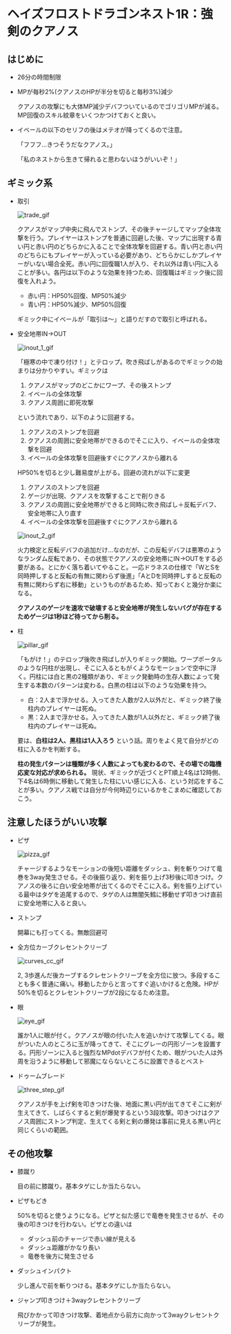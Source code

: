 # ヘイズフロストドラゴンネスト1R：強剣のクアノス

## はじめに

- 26分の時間制限
- MPが毎秒2%(クアノスのHPが半分を切ると毎秒3%)減少

    クアノスの攻撃にも大体MP減少デバフついているのでゴリゴリMPが減る。MP回復のスキル紋章をいくつかつけておくと良い。

- イベールの以下のセリフの後はメテオが降ってくるので注意。

    「フフフ...きつそうだなクアノス。」

    「私のネストから生きて帰れると思わないほうがいいぞ！」

## ギミック系

- 取引

    ![trade_gif](https://github.com/Umblife/dnr/wiki/gif/frd/1R_trade.gif)

    クアノスがマップ中央に飛んでストンプ、その後チャージしてマップ全体攻撃を行う。プレイヤーはストンプを普通に回避した後、マップに出現する青い円と赤い円のどちらかに入ることで全体攻撃を回避する。青い円と赤い円のどちらにもプレイヤーが入っている必要があり、どちらかにしかプレイヤーがいない場合全死。赤い円に回復職1人が入り、それ以外は青い円に入ることが多い。各円は以下のような効果を持つため、回復職はギミック後に回復を入れよう。

    - 赤い円：HP50%回復、MP50%減少
    - 青い円：HP50%減少、MP50%回復

    ギミック中にイベールが「取引は～」と語りだすので取引と呼ばれる。

- 安全地帯IN→OUT

    ![inout_1_gif](https://github.com/Umblife/dnr/wiki/gif/frd/1R_inout_1.gif)

    「極寒の中で凍り付け！」とテロップ。吹き飛ばしがあるのでギミックの始まりは分かりやすい。ギミックは

    1. クアノスがマップのどこかにワープ、その後ストンプ
    1. イベールの全体攻撃
    1. クアノス周囲に即死攻撃

    という流れであり、以下のように回避する。

    1. クアノスのストンプを回避
    1. クアノスの周囲に安全地帯ができるのでそこに入り、イベールの全体攻撃を回避
    1. イベールの全体攻撃を回避後すぐにクアノスから離れる

    HP50%を切ると少し難易度が上がる。回避の流れが以下に変更

    1. クアノスのストンプを回避
    1. ゲージが出現、クアノスを攻撃することで削りきる
    1. クアノスの周囲に安全地帯ができると同時に吹き飛ばし＋反転デバフ、安全地帯に入り直す
    1. イベールの全体攻撃を回避後すぐにクアノスから離れる

    ![inout_2_gif](https://github.com/Umblife/dnr/wiki/gif/frd/1R_inout_2.gif)

    火力検定と反転デバフの追加だけ...なのだが、この反転デバフは悪寒のようなランダム反転であり、その状態でクアノスの安全地帯にIN→OUTをする必要がある。とにかく落ち着いてやること。一応ドラネスの仕様で「WとSを同時押しすると反転の有無に関わらず後進」「AとDを同時押しすると反転の有無に関わらず右に移動」というものがあるため、知っておくと幾分か楽になる。

    __クアノスのゲージを速攻で破壊すると安全地帯が発生しないバグが存在するためゲージは1秒ほど待ってから削る。__

- 柱

    ![pillar_gif](https://github.com/Umblife/dnr/wiki/gif/frd/1R_pillar.gif)

    「もがけ！」のテロップ後吹き飛ばしが入りギミック開始。ワープポータルのような円柱が出現し、そこに入るともがくようなモーションで空中に浮く。円柱には白と黒の2種類があり、ギミック発動時の生存人数によって発生する本数のパターンは変わる。白黒の柱は以下のような効果を持つ。

    - 白：2人まで浮かせる。入ってきた人数が2人以外だと、ギミック終了後柱内のプレイヤーは死ぬ。
    - 黒：2人まで浮かせる。入ってきた人数が1人以外だと、ギミック終了後柱内のプレイヤーは死ぬ。

    要は、__白柱は2人、黒柱は1人入ろう__ という話。周りをよく見て自分がどの柱に入るかを判断する。

    __柱の発生パターンは種類が多く人数によっても変わるので、その場での臨機応変な対応が求められる。__ 現状、ギミックが近づくとPT順上4名は12時側、下4名は6時側に移動して発生した柱にいい感じに入る、という対応をすることが多い。クアノス戦では自分が今何時辺りにいるかをこまめに確認しておこう。

## 注意したほうがいい攻撃

- ピザ

    ![pizza_gif](https://github.com/Umblife/dnr/wiki/gif/frd/1R_pizza.gif)

    チャージするようなモーションの後短い距離をダッシュ、剣を斬りつけて竜巻を3way発生させる。その後振り返り、剣を振り上げ3秒後に叩きつけ。クアノスの後ろに白い安全地帯が出てくるのでそこに入る。剣を振り上げている最中はタゲを追尾するので、タゲの人は無闇矢鱈に移動せず叩きつけ直前に安全地帯に入ると良い。

- ストンプ

    開幕にも打ってくる。無敵回避可

- 全方位カーブクレセントクリーブ

    ![curves_cc_gif](https://github.com/Umblife/dnr/wiki/gif/frd/1R_curves_cc.gif)

    2, 3歩進んだ後カーブするクレセントクリーブを全方位に放つ。多段することも多く普通に痛い。移動したからと言ってすぐ追いかけると危険。HPが50%を切るとクレセントクリーブが2段になるため注意。

- 眼

    ![eye_gif](https://github.com/Umblife/dnr/wiki/gif/frd/1R_eye.gif)

    誰か1人に眼が付く。クアノスが眼の付いた人を追いかけて攻撃してくる。眼がついた人のところに玉が降ってきて、そこにグレーの円形ゾーンを設置する。円形ゾーンに入ると強烈なMPdotデバフが付くため、眼がついた人は外周を沿うように移動して邪魔にならないところに設置できるとベスト

- ドゥームブレード

    ![three_step_gif](https://github.com/Umblife/dnr/wiki/gif/frd/1R_3step.gif)

    クアノスが手を上げ剣を叩きつけた後、地面に黒い円が出てきてそこに剣が生えてきて、しばらくすると剣が爆発するという3段攻撃。叩きつけはクアノス周囲にストンプ判定、生えてくる剣と剣の爆発は事前に見える黒い円と同じくらいの範囲。

## その他攻撃

- 膝蹴り

    目の前に膝蹴り。基本タゲにしか当たらない。

- ピザもどき

    50%を切ると使うようになる。ピザと似た感じで竜巻を発生させるが、その後の叩きつけを行わない。ピザとの違いは

    - ダッシュ前のチャージで赤い線が見える
    - ダッシュ距離がかなり長い
    - 竜巻を後方に発生させる

- ダッシュインパクト

    少し進んで前を斬りつける。基本タゲにしか当たらない。

- ジャンプ叩きつけ＋3wayクレセントクリーブ

    飛びかかって叩きつけ攻撃、着地点から前方に向かって3wayクレセントクリーブが発生。
